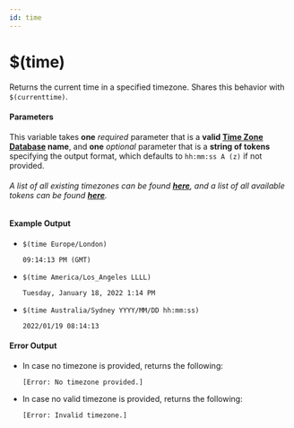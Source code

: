 ```yaml
---
id: time
---
```


# $(time)

Returns the current time in a specified timezone. Shares this behavior with `$(currenttime)`.

#### Parameters

This variable takes **one** *required* parameter that is a **valid [Time Zone Database](https://www.iana.org/time-zones) name**, and **one** *optional* parameter that is a **string of tokens** specifying the output format, which defaults to `hh:mm:ss A (z)` if not provided.

###### A list of all existing timezones can be found [**here**](https://en.wikipedia.org/wiki/List_of_tz_database_time_zones#List), and a list of all available tokens can be found [**here**](https://momentjs.com/docs/#/displaying/format/).

#### Example Output

* `$(time Europe/London)`

    ```
    09:14:13 PM (GMT)
    ```

* `$(time America/Los_Angeles LLLL)`

    ```
    Tuesday, January 18, 2022 1:14 PM 
    ```

* `$(time Australia/Sydney YYYY/MM/DD hh:mm:ss)`

    ```
    2022/01/19 08:14:13 
    ```

#### Error Output

* In case no timezone is provided, returns the following:

    ```
    [Error: No timezone provided.]
    ```

* In case no valid timezone is provided, returns the following:

    ```
    [Error: Invalid timezone.]
    ```
